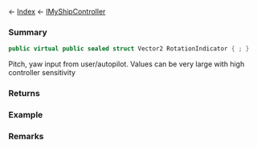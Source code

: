 ← [Index](Api-Index) ← [IMyShipController](Sandbox.ModAPI.Ingame.IMyShipController)

### Summary

```csharp
public virtual public sealed struct Vector2 RotationIndicator { ; }
```

Pitch, yaw input from user/autopilot. Values can be very large with high controller sensitivity

### Returns

### Example

### Remarks

